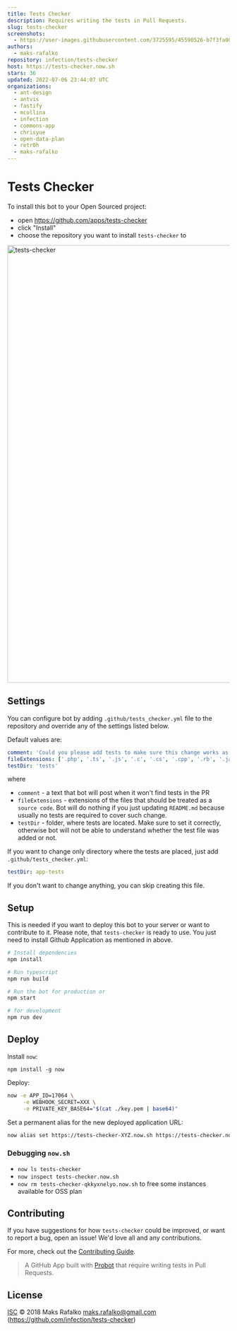 ```yaml
---
title: Tests Checker
description: Requires writing the tests in Pull Requests.
slug: tests-checker
screenshots:
  - https://user-images.githubusercontent.com/3725595/45590526-b7f3fa00-b942-11e8-972d-143c0b367017.png
authors:
  - maks-rafalko
repository: infection/tests-checker
host: https://tests-checker.now.sh
stars: 36
updated: 2022-07-06 23:44:07 UTC
organizations:
  - ant-design
  - antvis
  - fastify
  - mcollina
  - infection
  - commons-app
  - chrisyue
  - open-data-plan
  - retr0h
  - maks-rafalko
---
```


# Tests Checker

To install this bot to your Open Sourced project:

* open https://github.com/apps/tests-checker
* click "Install"
* choose the repository you want to install `tests-checker` to

<img width="990" alt="tests-checker" src="https://user-images.githubusercontent.com/3725595/45590526-b7f3fa00-b942-11e8-972d-143c0b367017.png">


## Settings

You can configure bot by adding `.github/tests_checker.yml` file to the repository and override any of the settings listed below.

Default values are:

```yaml
comment: 'Could you please add tests to make sure this change works as expected?',
fileExtensions: ['.php', '.ts', '.js', '.c', '.cs', '.cpp', '.rb', '.java']
testDir: 'tests'
```

where 

* `comment` - a text that bot will post when it won't find tests in the PR
* `fileExtensions` - extensions of the files that should be treated as a `source code`. Bot will do nothing if you just updating `README.md` because usually no tests are required to cover such change.
* `testDir` - folder, where tests are located. Make sure to set it correctly, otherwise bot will not be able to understand whether the test file was added or not.

If you want to change only directory where the tests are placed, just add `.github/tests_checker.yml`:

```yaml
testDir: app-tests
```

If you don't want to change anything, you can skip creating this file.

## Setup

This is needed if you want to deploy this bot to your server or want to contribute to it. Please note, that `tests-checker` is ready to use. You just need to install Github Application as mentioned in above.

```bash
# Install dependencies
npm install

# Run typescript
npm run build

# Run the bot for production or
npm start

# for development
npm run dev
```

## Deploy

Install `now`:

`npm install -g now`

Deploy:

```bash
now -e APP_ID=17064 \
     -e WEBHOOK_SECRET=XXX \
     -e PRIVATE_KEY_BASE64="$(cat ./key.pem | base64)"
```

Set a permanent alias for the new deployed application URL:

```bash
now alias set https://tests-checker-XYZ.now.sh https://tests-checker.now.sh
``` 

### Debugging `now.sh`

* `now ls tests-checker`
* `now inspect tests-checker.now.sh`
* `now rm tests-checker-qkkyxnelyo.now.sh` to free some instances available for OSS plan

## Contributing

If you have suggestions for how `tests-checker` could be improved, or want to report a bug, open an issue! We'd love all and any contributions.

For more, check out the [Contributing Guide](https://github.com/infection/tests-checker/blob/master/CONTRIBUTING.md).

> A GitHub App built with [Probot](https://github.com/probot/probot) that require writing tests in Pull Requests.

## License

[ISC](https://github.com/infection/tests-checker/blob/master/LICENSE) © 2018 Maks Rafalko <maks.rafalko@gmail.com> (https://github.com/infection/tests-checker)

